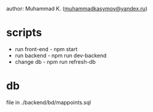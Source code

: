 author: Muhammad K. (muhammadkasymov@yandex.ru)

# scripts
- run front-end - npm start
- run backend - npm run dev-backend
- change db - npm run refresh-db

# db
file in ./backend/bd/mappoints.sql
